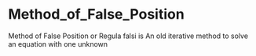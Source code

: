 # Method_of_False_Position
Method of False Position or Regula falsi is An old iterative method to solve an equation with one unknown
